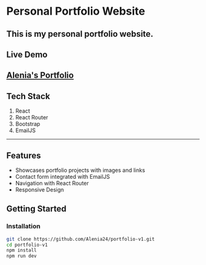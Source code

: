 # Personal Portfolio Website 
This is my personal portfolio website.
---

## Live Demo
[Alenia's Portfolio](https://aleniaallen.onrender.com/)
---

## Tech Stack
1. React
2. React Router
3. Bootstrap
4. EmailJS
---

## Features
- Showcases portfolio projects with images and links
- Contact form integrated with EmailJS
- Navigation with React Router
- Responsive Design

## Getting Started
### Installation
```bash
git clone https://github.com/Alenia24/portfolio-v1.git
cd portfolio-v1
npm install
npm run dev
```
